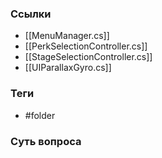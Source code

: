 ### Ссылки
- [[MenuManager.cs]]
- [[PerkSelectionController.cs]]
- [[StageSelectionController.cs]]
- [[UIParallaxGyro.cs]]
### Теги
- #folder 
### Суть вопроса